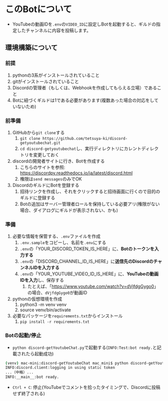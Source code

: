 
# このBotについて

- YouTubeの動画IDを`.env`の`VIDEO_ID`に設定しBotを起動すると、ギルドの指定したチャンネルに内容を投稿します。

## 環境構築について

### 前提

1. pythonの3系がインストールされていること
2. gitがインストールされていること
3. Discordの管理者（もしくは、Webhookを作成してもらえる立場）であること
4. Botに紐づくギルドは1である必要があります(複数あった場合の対応をしていないため)

### 前準備

1. GitHubから`git clone`する
   1. `git clone https://github.com/tetsuya-ki/discord-getyoutubechat.git`
   2. `cd discord-getyoutubechat`し、実行ディレクトリにカレントディレクトリを変更しておく
2. discordの開発者サイトに行き、Botを作成する
   1. こちらのサイトを参照: <https://discordpy.readthedocs.io/ja/latest/discord.html>
   2. 権限は`send messages`のみでOK
3. DiscordのギルドにBotを登録する
   1. 招待リンクを作成し、それをクリックすると招待画面に行くので目的のギルドに登録する
   2. Botの追加はサーバー管理者ロールを保持している必要アリ(権限がない場合、ダイアログにギルドが表示されない、かも)

### 準備

1. 必要な情報を保管する、`.env`ファイルを作成
   1. `.env.sample`をコピーし、名前を`.env`にする
   2. `.env`の「YOUR_DISCORD_TOKEN_IS_HERE」に、**Botのトークンを入力する**
   3. `.env`の「DISCORD_CHANNEL_ID_IS_HERE」に**送信先のDiscordのチャンネルIDを入力する**
   4. `.env`の「YOUR_YOUTUBE_VIDEO_ID_IS_HERE」に、**YouTubeの動画IDを入力**し、保存する
      1. たとえば、「<https://www.youtube.com/watch?v=dVjfdgGygo0>」の場合、`dVjfdgGygo0`が動画ID
2. pythonの仮想環境を作成
   1. python3 -m venv venv
   2. source venv/bin/activate
3. 必要なパッケージを`requirements.txt`からインストール
   1. `pip install -r requirements.txt`

### Botの起動/停止

- `python discord-getYoutubeChat.py`で起動する(`INFO:Test:bot ready.`と記載されたら起動成功)

```sh
(venv) mac-mini:discord-getYoutubeChat mac_mini$ python discord-getYoutubeChat.py WARNING:discord.client:PyNaCl is not installed, voice will NOT be supported
INFO:discord.client:logging in using static token
...（中略）...
INFO:__main__:bot ready.
```

- `Ctrl + C`: 停止(YouTubeでコメントを拾ったタイミングで、Discordに投稿せず終了される)
